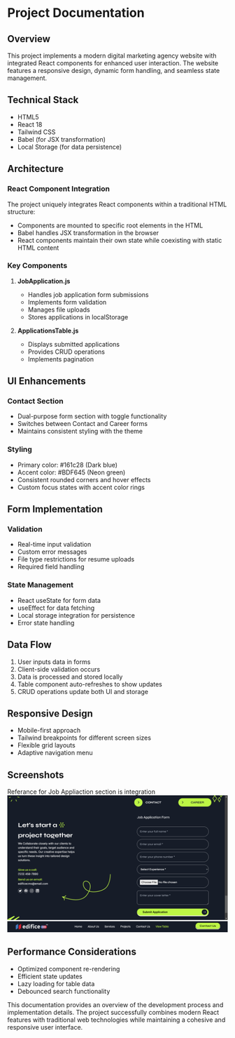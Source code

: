 # Project Documentation

## Overview
This project implements a modern digital marketing agency website with integrated React components for enhanced user interaction. The website features a responsive design, dynamic form handling, and seamless state management.

## Technical Stack
- HTML5
- React 18
- Tailwind CSS
- Babel (for JSX transformation)
- Local Storage (for data persistence)

## Architecture

### React Component Integration
The project uniquely integrates React components within a traditional HTML structure:
- Components are mounted to specific root elements in the HTML
- Babel handles JSX transformation in the browser
- React components maintain their own state while coexisting with static HTML content

### Key Components
1. **JobApplication.js**
   - Handles job application form submissions
   - Implements form validation
   - Manages file uploads
   - Stores applications in localStorage

2. **ApplicationsTable.js**
   - Displays submitted applications
   - Provides CRUD operations
   - Implements pagination

## UI Enhancements

### Contact Section
- Dual-purpose form section with toggle functionality
- Switches between Contact and Career forms
- Maintains consistent styling with the theme

### Styling
- Primary color: #161c28 (Dark blue)
- Accent color: #BDF645 (Neon green)
- Consistent rounded corners and hover effects
- Custom focus states with accent color rings

## Form Implementation

### Validation
- Real-time input validation
- Custom error messages
- File type restrictions for resume uploads
- Required field handling

### State Management
- React useState for form data
- useEffect for data fetching
- Local storage integration for persistence
- Error state handling

## Data Flow
1. User inputs data in forms
2. Client-side validation occurs
3. Data is processed and stored locally
4. Table component auto-refreshes to show updates
5. CRUD operations update both UI and storage

## Responsive Design
- Mobile-first approach
- Tailwind breakpoints for different screen sizes
- Flexible grid layouts
- Adaptive navigation menu

## Screenshots
Referance for Job Appliaction section is integration
![alt text](./assets/Screeshots/1.png)
![alt text](./assets/Screeshots/2.png)

## Performance Considerations
- Optimized component re-rendering
- Efficient state updates
- Lazy loading for table data
- Debounced search functionality

This documentation provides an overview of the development process and implementation details. The project successfully combines modern React features with traditional web technologies while maintaining a cohesive and responsive user interface.